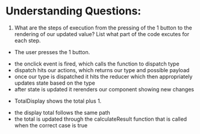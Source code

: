 # Understanding Questions:

1. What are the steps of execution from the pressing of the 1 button to the rendering of our updated value? List what part of the code excutes for each step.

- The user presses the 1 button.

* the onclick event is fired, which calls the function to dispatch type
* dispatch hits our actions, which returns our type and possible payload
* once our type is dispatched it hits the reducer which then appropriately updates state based on the type
* after state is updated it rerenders our component showing new changes

- TotalDisplay shows the total plus 1.

* the display total follows the same path
* the total is updated through the calculateResult function that is called when the correct case is true
